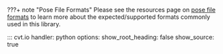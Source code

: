 ???+ note "Pose File Formats"
	Please see the resources page on [pose file formats](../resources/pose_file_formats.md) to learn more about the expected/supported formats commonly used in this library.

::: cvt.io
    handler: python
    options:
        show_root_heading: false
        show_source: true
